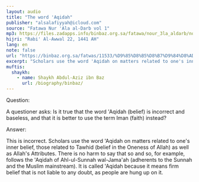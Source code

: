 ```yaml
---
layout: audio
title: "The word 'Aqidah"
publisher: "alsalafiyyah@icloud.com"
source: "Fatawa Nur 'Ala al-Darb vol 1"
mp3: https://files.zadapps.info/binbaz.org.sa/fatawa/nour_3la_aldarb/nour_513/51313.mp3
hijri: "Rabi' Al-Awwal 22, 1441 AH"
lang: en
note: false
url: "https://binbaz.org.sa/fatwas/11533/%D9%85%D8%B5%D8%B7%D9%84%D8%AD-%D8%A7%D9%84%D8%B9%D9%82%D9%8A%D8%AF%D8%A9-%D9%81%D9%8A-%D9%83%D9%84%D8%A7%D9%85-%D8%A7%D9%84%D8%B9%D9%84%D9%85%D8%A7%D8%A1"
excerpt: "Scholars use the word 'Aqidah on matters related to one's inner belief, those related to Tawhid (belief in the Oneness of Allah) as well as Allah's Attributes."
muftis:
  shaykh: 
    - name: Shaykh Abdul-Aziz ibn Baz
      url: /biography/binbaz/
---
```


Question: 

A questioner asks: Is it true that the word 'Aqidah (belief) is incorrect and baseless, and that it is better to use the term Iman (faith) instead? 

Answer: 

This is incorrect. Scholars use the word 'Aqidah on matters related to one's inner belief, those related to Tawhid (belief in the Oneness of Allah) as well as Allah's Attributes. There is no harm to say that so and so, for example, follows the 'Aqidah of Ahl-ul-Sunnah wal-Jama'ah (adherents to the Sunnah and the Muslim mainstream). It is called 'Aqidah because it means firm belief that is not liable to any doubt, as people are hung up on it. 
